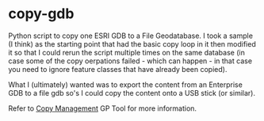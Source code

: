 copy-gdb
========

Python script to copy one ESRI GDB to a File Geodatabase. I took a sample (I think) as the starting point that had the basic copy loop in it then modified it so that I could rerun the script multiple times on the same database (in case some of the copy oerpations failed - which can happen - in that case you need to ignore feature classes that have already been copied). 

What I (ultimately) wanted was to export the content from an Enterprise GDB to a file gdb so's I could copy the content onto a USB stick (or similar).

Refer to [Copy Management](http://help.arcgis.com/en/arcgisdesktop/10.0/help/index.html#//001700000035000000) GP Tool for more information.
